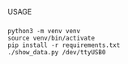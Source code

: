 USAGE
#####

```
python3 -m venv venv
source venv/bin/activate
pip install -r requirements.txt
./show_data.py /dev/ttyUSB0
```

